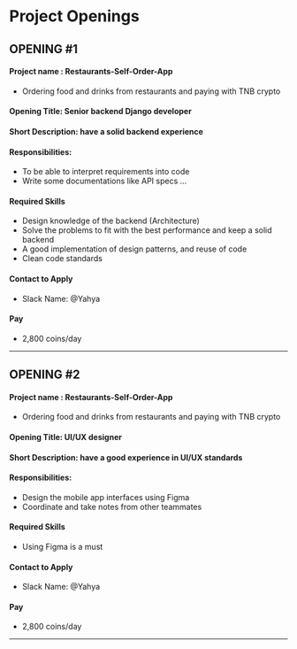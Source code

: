 # Project Openings

## OPENING #1
#### Project name : Restaurants-Self-Order-App
- Ordering food and drinks from restaurants and paying with TNB crypto
#### Opening Title: Senior backend Django developer
#### Short Description: have a solid backend experience
#### Responsibilities:
- To be able to interpret requirements into code
- Write some documentations like API specs ...

#### Required Skills
- Design knowledge of the backend (Architecture)
- Solve the problems to fit with the best performance and keep a solid backend
- A good implementation of design patterns, and reuse of code
- Clean code standards

#### Contact to Apply
- Slack Name: @Yahya

#### Pay
- 2,800 coins/day
___


## OPENING #2
#### Project name : Restaurants-Self-Order-App
- Ordering food and drinks from restaurants and paying with TNB crypto
#### Opening Title: UI/UX designer
#### Short Description: have a good experience in UI/UX standards
#### Responsibilities:
- Design the mobile app interfaces using Figma
- Coordinate and take notes from other teammates

#### Required Skills
- Using Figma is a must

#### Contact to Apply
- Slack Name: @Yahya

#### Pay
- 2,800 coins/day
___